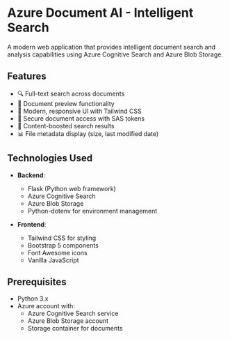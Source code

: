 # Azure Document AI - Intelligent Search

A modern web application that provides intelligent document search and analysis capabilities using Azure Cognitive Search and Azure Blob Storage.

## Features

- 🔍 Full-text search across documents
- 📄 Document preview functionality
- 💫 Modern, responsive UI with Tailwind CSS
- 🔐 Secure document access with SAS tokens
- 🎯 Content-boosted search results
- 📊 File metadata display (size, last modified date)

## Technologies Used

- **Backend**:
  - Flask (Python web framework)
  - Azure Cognitive Search
  - Azure Blob Storage
  - Python-dotenv for environment management

- **Frontend**:
  - Tailwind CSS for styling
  - Bootstrap 5 components
  - Font Awesome icons
  - Vanilla JavaScript

## Prerequisites

- Python 3.x
- Azure account with:
  - Azure Cognitive Search service
  - Azure Blob Storage account
  - Storage container for documents
